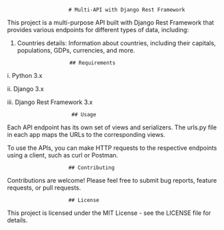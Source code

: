                         # Multi-API with Django Rest Framework

This project is a multi-purpose API built with Django Rest Framework that provides various endpoints for different types of data, including:

1. Countries details: Information about countries, including their capitals, populations, GDPs, currencies, and more.

                        ## Requirements
  i. Python 3.x
  
  ii. Django 3.x
  
  iii. Django Rest Framework 3.x

                         ## Usage
Each API endpoint has its own set of views and serializers. The urls.py file in each app maps the URLs to the corresponding views.

To use the APIs, you can make HTTP requests to the respective endpoints using a client, such as curl or Postman.

                        ## Contributing
Contributions are welcome! Please feel free to submit bug reports, feature requests, or pull requests.

                        ## License
This project is licensed under the MIT License - see the LICENSE file for details.
